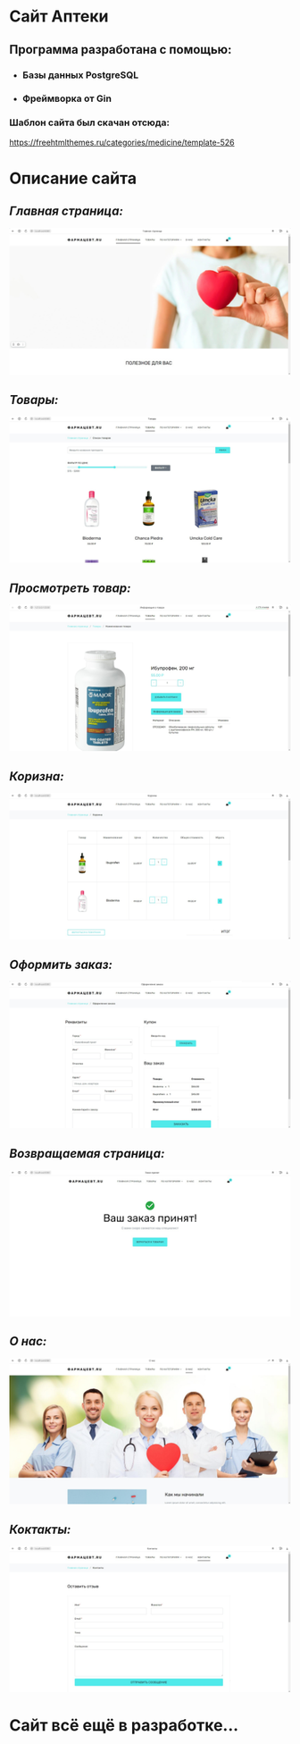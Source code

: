 # Сайт Аптеки

## Программа  разработана с помощью: 
- ### Базы данных PostgreSQL 
- ### Фреймворка от Gin
  
### Шаблон сайта был скачан отсюда: 
https://freehtmlthemes.ru/categories/medicine/template-526

# Описание сайта
## *Главная страница:*
![Главная страница](/Pharmacy/photo/mainForm.jpg)

## *Товары:*
![Товары](/Pharmacy/photo/shop.jpg)

## *Просмотреть товар:*
![Товары](/Pharmacy/photo/shop-single.jpg)

## *Коризна:*
![Коризна](/Pharmacy/photo/cart.jpg)

## *Оформить заказ:*
![Оформить заказ](/Pharmacy/photo/checkout.jpg)

## *Возвращаемая страница:*
![Заказ принят](/Pharmacy/photo/thankyou.jpg)

## *О нас:*
![О нас](/Pharmacy/photo/about.jpg)

## *Коктакты:*
![Коктакты](/Pharmacy/photo/contacts.jpg)

# Сайт всё ещё в разработке...